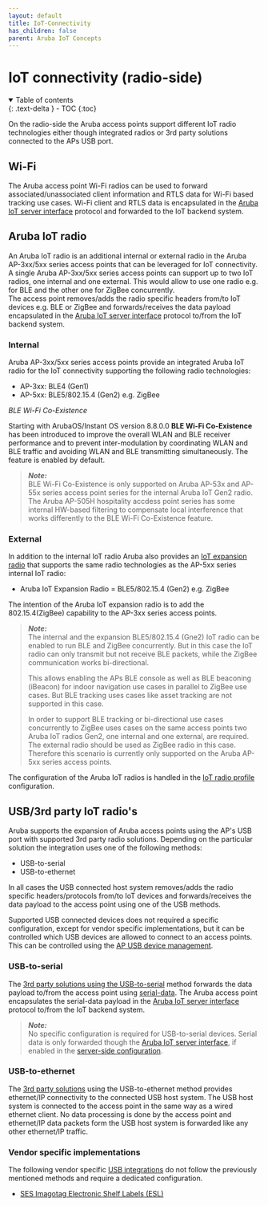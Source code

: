 ```yaml
---
layout: default
title: IoT-Connectivity
has_children: false
parent: Aruba IoT Concepts
---
```


# IoT connectivity (radio-side)

<details open markdown="block">
  <summary>
    Table of contents
  </summary>
  {: .text-delta }
- TOC
{:toc}
</details>

On the radio-side the Aruba access points support different IoT radio technologies either though integrated radios or 3rd party solutions connected to the APs USB port.

## Wi-Fi

The Aruba access point Wi-Fi radios can be used to forward associated/unassociated client information and RTLS data for Wi-Fi based tracking use cases. Wi-Fi client and RTLS data is encapsulated in the [Aruba IoT server interface](../server-connectivity/aruba_iot_server_interface.md#aruba-iot-server-interface) protocol and forwarded to the IoT backend system.  

## Aruba IoT radio

An Aruba IoT radio is an additional internal or external radio in the Aruba AP-3xx/5xx series access points that can be leveraged for IoT connectivity.  
A single Aruba AP-3xx/5xx series access points can support up to two IoT radios, one internal and one external. This would allow to use one radio e.g. for BLE and the other one for ZigBee concurrently.  
The access point removes/adds the radio specific headers from/to IoT devices e.g. BLE or ZigBee and forwards/receives the data payload encapsulated in the [Aruba IoT server interface](../server-connectivity/aruba_iot_server_interface.md#aruba-iot-server-interface) protocol to/from the IoT backend system.  

### Internal

Aruba AP-3xx/5xx series access points provide an integrated Aruba IoT radio for the IoT connectivity supporting the following radio technologies:

- AP-3xx: BLE4 (Gen1)
- AP-5xx: BLE5/802.15.4 (Gen2) e.g. ZigBee

*BLE Wi-Fi Co-Existence*

Starting with ArubaOS/Instant OS version 8.8.0.0 **BLE Wi-Fi Co-Existence** has been introduced to improve the overall WLAN and BLE receiver performance and to prevent inter-modulation by coordinating WLAN and BLE traffic and avoiding WLAN and BLE transmitting simultaneously. The feature is enabled by default.

>***Note:***  
>BLE Wi-Fi Co-Existence is only supported on Aruba AP-53x and AP-55x series access point series for the internal Aruba IoT Gen2 radio.
>The Aruba AP-505H hospitality accdess point series has some internal HW-based filtering to compensate local interference that works differently to the BLE Wi-Fi Co-Existence feature.   

### External

In addition to the internal IoT radio Aruba also provides an [IoT expansion radio](https://www.arubanetworks.com/assets/ds/DS_IoT-Expansion-Radio.pdf) that supports the same radio technologies as the AP-5xx series internal IoT radio:  

- Aruba IoT Expansion Radio = BLE5/802.15.4 (Gen2) e.g. ZigBee

The intention of the Aruba IoT expansion radio is to add the 802.15.4(ZigBee) capability to the AP-3xx series access points.

>***Note:***  
>The internal and the expansion BLE5/802.15.4 (Gne2) IoT radio can be enabled to run BLE and ZigBee concurrently. But in this case the IoT radio can only transmit but not receive BLE packets, while the ZigBee communication works bi-directional.  
>  
> This allows enabling the APs BLE console as well as BLE beaconing (iBeacon) for indoor navigation use cases in parallel to ZigBee use cases. But BLE tracking uses cases like asset tracking are not supported in this case.  
>  
> In order to support BLE tracking or bi-directional use cases concurrently to ZigBee uses cases on the same access points two Aruba IoT radios Gen2, one internal and one external, are required. The external radio should be used as ZigBee radio in this case. Therefore this scenario is currently only supported on the Aruba AP-5xx series access points.

The configuration of the Aruba IoT radios is handled in the [IoT radio profile](../../configuration/aruba_iot_radio_profile.md#iot-radio-profile) configuration.

## USB/3rd party IoT radio's

Aruba supports the expansion of Aruba access points using the AP's USB port with supported 3rd party radio solutions. Depending on the particular solution the integration uses one of the following methods:

- USB-to-serial
- USB-to-ethernet

In all cases the USB connected host system removes/adds the radio specific headers/protocols from/to IoT devices and forwards/receives the data payload to the access point using one of the USB methods.

Supported USB connected devices does not required a specific configuration, except for vendor specific implementations, but it can be controlled which USB devices are allowed to connect to an access points. This can be controlled using the [AP USB device management](../../configuration/aruba_ap_usb_device_management.md#ap-usb-device-management).

### USB-to-serial

The [3rd party solutions using the USB-to-serial](../../references/aruba_supported_usb_vendor_list_for_iot.md#supported-usb-vendor-list-for-iot) method forwards the data payload to/from the access point using [serial-data](../server-connectivity/aruba_iot_transport_services.md#serial-data). The Aruba access point encapsulates the serial-data payload in the [Aruba IoT server interface](../../#aruba-iot-server-interface) protocol to/from the IoT backend system.

>***Note:***  
> No specific configuration is required for USB-to-serial devices. Serial data is only forwarded though the [Aruba IoT server interface](../server-connectivity/aruba_iot_server_interface.md#aruba-iot-server-interface), if enabled in the [server-side configuration](../server-connectivity/aruba_iot_server_connectivity_index.md#iot-server-connectivity-server-side).  

### USB-to-ethernet

The [3rd party solutions](../../references/aruba_supported_usb_vendor_list_for_iot.md#supported-usb-vendor-list-for-iot) using the USB-to-ethernet method provides ethernet/IP connectivity to the connected USB host system. The USB host system is connected to the access point in the same way as a wired ethernet client. No data processing is done by the access point and ethernet/IP data packets form the USB host system is forwarded like any other ethernet/IP traffic.

### Vendor specific implementations

The following vendor specific [USB integrations](../../references/aruba_supported_usb_vendor_list_for_iot.md#supported-usb-vendor-list-for-iot) do not follow the previously mentioned methods and require a dedicated configuration.  
 
- [SES Imagotag Electronic Shelf Labels (ESL)](../../configuration/aruba_ses_imagotag_esl_configuration.md#ses-imagotag-esl-configuration)